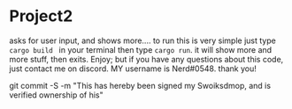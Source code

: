 # Project2
asks for user input, and shows more....
to run this is very simple
just type `cargo build ` in your terminal
then type `cargo run`. it will show more and more stuff, then exits.
Enjoy; but if you have any questions about this code, just contact me on discord. MY username is Nerd#0548. 
thank you!

git commit -S -m "This has hereby been signed my Swoiksdmop, and is verified ownership of his"
